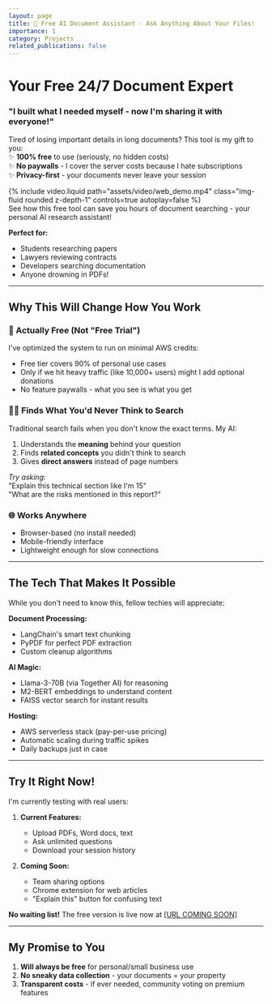 ```yaml
---
layout: page
title: 🎉 Free AI Document Assistant - Ask Anything About Your Files!
importance: 1
category: Projects
related_publications: false
---
```


# Your Free 24/7 Document Expert

### **"I built what I needed myself - now I'm sharing it with everyone!"**

Tired of losing important details in long documents? This tool is my gift to you:  
✨ **100% free** to use (seriously, no hidden costs)  
✨ **No paywalls** - I cover the server costs because I hate subscriptions  
✨ **Privacy-first** - your documents never leave your session

<div class="row mt-3">
    <div class="col-sm mt-3 mt-md-0">
        {% include video.liquid path="assets/video/web_demo.mp4" class="img-fluid rounded z-depth-1" controls=true autoplay=false %}
    </div>
</div>
<div class="caption">
    See how this free tool can save you hours of document searching - your personal AI research assistant!
</div>

**Perfect for:**

- Students researching papers
- Lawyers reviewing contracts
- Developers searching documentation
- Anyone drowning in PDFs!

---

## Why This Will Change How You Work

### 💸 Actually Free (Not "Free Trial")

I've optimized the system to run on minimal AWS credits:

- Free tier covers 90% of personal use cases
- Only if we hit heavy traffic (like 10,000+ users) might I add optional donations
- No feature paywalls - what you see is what you get

### 🕵️‍♂️ Finds What You'd Never Think to Search

Traditional search fails when you don't know the exact terms. My AI:

1. Understands the **meaning** behind your question
2. Finds **related concepts** you didn't think to search
3. Gives **direct answers** instead of page numbers

_Try asking:_  
"Explain this technical section like I'm 15"  
"What are the risks mentioned in this report?"

### 🌐 Works Anywhere

- Browser-based (no install needed)
- Mobile-friendly interface
- Lightweight enough for slow connections

---

## The Tech That Makes It Possible

While you don't need to know this, fellow techies will appreciate:

**Document Processing:**

- LangChain's smart text chunking
- PyPDF for perfect PDF extraction
- Custom cleanup algorithms

**AI Magic:**

- Llama-3-70B (via Together AI) for reasoning
- M2-BERT embeddings to understand content
- FAISS vector search for instant results

**Hosting:**

- AWS serverless stack (pay-per-use pricing)
- Automatic scaling during traffic spikes
- Daily backups just in case

---

## Try It Right Now!

I'm currently testing with real users:

1. **Current Features:**

   - Upload PDFs, Word docs, text
   - Ask unlimited questions
   - Download your session history

2. **Coming Soon:**
   - Team sharing options
   - Chrome extension for web articles
   - "Explain this" button for confusing text

<div class="alert alert-success" role="alert">
  <strong>No waiting list!</strong> The free version is live now at <a href="#" class="alert-link">[URL COMING SOON]</a>
</div>

---

## My Promise to You

1. **Will always be free** for personal/small business use
2. **No sneaky data collection** - your documents = your property
3. **Transparent costs** - if ever needed, community voting on premium features
